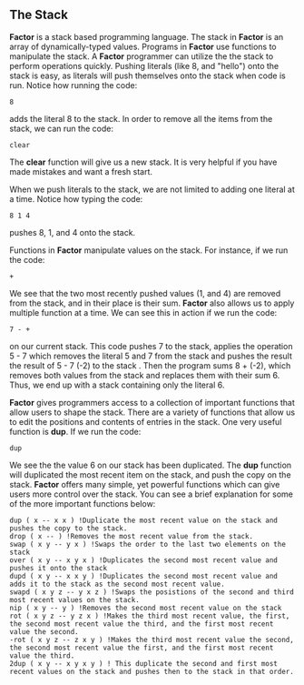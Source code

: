 ## The Stack
**Factor** is a stack based programming language.  The stack in **Factor** is an array of dynamically-typed values.  Programs in **Factor** use functions to manipulate the stack.  A **Factor** programmer can utilize the the stack to perform operations quickly. Pushing literals (like 8, and "hello") onto the stack is easy, as literals will push themselves onto the stack when code is run. Notice how running the code:

`8`

 
adds the literal 8 to the stack.  In order to remove all the items from the stack, we can run the code:

`clear`

The **clear** function will give us a new stack.  It is very helpful if you have made mistakes and want a fresh start.  

When we push literals to the stack, we are not limited to adding one literal at a time.  Notice how typing the code:

`8 1 4`

pushes 8, 1, and 4 onto the stack.

Functions  in **Factor** manipulate values on the stack.  For instance, if we run the code:

`+`

We see that the two most recently pushed values (1, and 4) are removed from the stack, and in their place is their sum.  **Factor** also allows us to apply multiple function at a time.  We can see this in action if we run the code:

`7 - + `

on our current stack.  This code pushes 7 to the stack, applies the operation 5 - 7 which removes the literal 5 and 7 from the stack and pushes the result the result of 5 - 7 (-2) to the stack .  Then the program sums 8 + (-2), which removes both values from the stack and replaces them with their sum 6.  Thus, we end up with a stack containing only the literal 6.

**Factor** gives programmers access to a collection of important functions that allow users to shape the stack.  There are a variety of functions that allow us to edit the positions and contents of entries in the stack.  One very useful function is **dup**.  If we run the code:

`dup`

We see the the value 6 on our stack has been duplicated.  The **dup** function will duplicated the most recent item on the stack, and push the copy on the stack. **Factor** offers many simple, yet powerful functions which can give users more control over the stack.  You can see a brief explanation for some of the more important functions below:

```
dup ( x -- x x ) !Duplicate the most recent value on the stack and pushes the copy to the stack.
drop ( x -- ) !Removes the most recent value from the stack.
swap ( x y -- y x ) !Swaps the order to the last two elements on the stack
over ( x y -- x y x ) !Duplicates the second most recent value and pushes it onto the stack
dupd ( x y -- x x y ) !Duplicates the second most recent value and adds it to the stack as the second most recent value.
swapd ( x y z -- y x z ) !Swaps the posistions of the second and third most recent values on the stack.
nip ( x y -- y ) !Removes the second most recent value on the stack
rot ( x y z -- y z x ) !Makes the third most recent value, the first, the second most recent value the third, and the first most recent value the second.
-rot ( x y z -- z x y ) !Makes the third most recent value the second, the second most recent value the first, and the first most recent value the third.
2dup ( x y -- x y x y ) ! This duplicate the second and first most recent values on the stack and pushes then to the stack in that order.
```